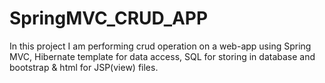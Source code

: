 # SpringMVC_CRUD_APP
In this project I am performing crud operation on a web-app using Spring MVC, Hibernate template for data access, SQL for storing in database and bootstrap  &amp; html for JSP(view) files.
